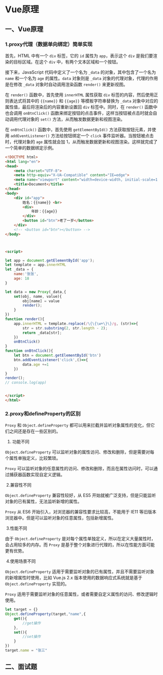 # Vue原理



## 一、Vue原理

### 1.proxy代理（数据单向绑定）简单实现

首先，HTML 中有一个 `div` 标签，它的 `id` 属性为 `app`，表示这个 `div` 是我们要渲染的目标区域。在这个 `div` 中，有两个文本区域和一个按钮。

接下来，JavaScript 代码中定义了一个名为 `_data` 的对象，其中包含了一个名为 `name` 和一个名为 `age` 的属性。`data` 对象则是 `_data` 对象的代理对象，代理的作用是在修改 `_data` 对象时自动调用渲染函数 `render()` 来更新视图。

在 `render()` 函数中，首先使用 `innerHTML` 属性获取 `div` 标签的内容，然后使用正则表达式将其中的 `{{name}}` 和 `{{age}}` 等模板字符串替换为 `_data` 对象中对应的属性值，最后将渲染后的内容重新设置回 `div` 标签中。同时，在 `render()` 函数中也会调用 `onBtnClick()` 函数来绑定按钮的点击事件，这样当按钮被点击时就会自动调用代理对象的 `set()` 方法，从而触发数据更新和视图渲染。

在 `onBtnClick()` 函数中，首先使用 `getElementById()` 方法获取按钮元素，并使用 `addEventListener()` 方法给按钮绑定一个 `click` 事件监听器。当按钮被点击时，代理对象的 `age` 属性就会加 1，从而触发数据更新和视图渲染。这样就完成了一个简单的数据绑定示例。

```html
<!DOCTYPE html>
<html lang="en">
<head>
    <meta charset="UTF-8">
    <meta http-equiv="X-UA-Compatible" content="IE=edge">
    <meta name="viewport" content="width=device-width, initial-scale=1.0">
    <title>Document</title>
</head>
<body>
    <div id="app">
        姓名：{{name}} <br>
        <div>
            年龄：{{age}}
        </div>
        <button id="btn">老了一岁</button>
    </div>
    <!-- <button id="btn"></button> -->
</body>



<script>

let app = document.getElementById('app');
let template = app.innerHTML
let _data = {
    name:'张张',
    age: 18
}

let data = new Proxy(_data,{
    set(obj, name, value){
        obj[name] = value
        render();
    }
})
function render(){
    app.innerHTML = template.replace(/\{\{\w+\}\}/g, (str)=>{
        str = str.substring(2, str.length - 2);
        return _data[str];
    })
    onBtnClick()
}
function onBtnClick(){
    let btn = document.getElementById('btn')
    btn.addEventListener('click',()=>{
        data.age +=1
    })
}
render();
// console.log(app)


</script>
</html>
```

### 2.proxy和defineProperty的区别

`Proxy` 和 `Object.defineProperty` 都可以用来拦截并监听对象属性的变化，但它们之间还是存在一些区别的。

1. 功能不同

`Object.defineProperty` 可以监听对象的属性访问、修改和删除，但是需要对每个属性单独定义，比较繁琐。

`Proxy` 可以监听对象的任意属性的访问、修改和删除，而且在属性访问时，可以通过捕获器函数实现自定义逻辑。

​	2.兼容性不同

`Object.defineProperty` 兼容性较好，从 ES5 开始就被广泛支持，但是只能监听对象的已有属性，无法监听新增的属性。

`Proxy` 从 ES6 开始引入，对浏览器的兼容性要求比较高，不能用于 IE11 等旧版本浏览器中。但是可以监听对象的任意属性，包括新增属性。

​	3.性能不同

由于 `Object.defineProperty` 是对每个属性单独定义，所以在定义大量属性时，会占用较多的内存。而 `Proxy` 是基于整个对象进行代理的，所以在性能方面可能更有优势。

​	4.使用场景不同

`Object.defineProperty` 适用于需要监听对象的已有属性，并且不需要监听对象的新增属性时使用，比如 Vue.js 2.x 版本使用的数据响应式系统就是基于 `Object.defineProperty` 实现的。

`Proxy` 适用于需要监听对象的任意属性，或者需要自定义属性的访问、修改逻辑时使用。

```js
let target = {}
Object.defineProperty(target,"name",{
    get(){
        //get操作
    },
    set(){
        //set操作
    }
})
target.name = "张三"

```



## 二、面试题

